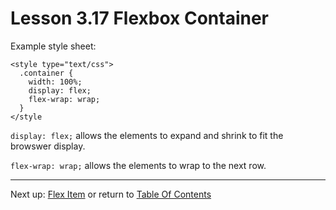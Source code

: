 # Lesson 3.17 Flexbox Container

Example style sheet:
```
<style type="text/css">
  .container {
    width: 100%;
    display: flex;
    flex-wrap: wrap;
  }
</style
```

`display: flex;` allows the elements to expand and shrink to fit the browswer display.

`flex-wrap: wrap;` allows the elements to wrap to the next row.

- - -
Next up: [Flex Item](ND024_Part2_Lesson03_18.md) or return to [Table Of Contents](./ND024_TableOfContents.md)
